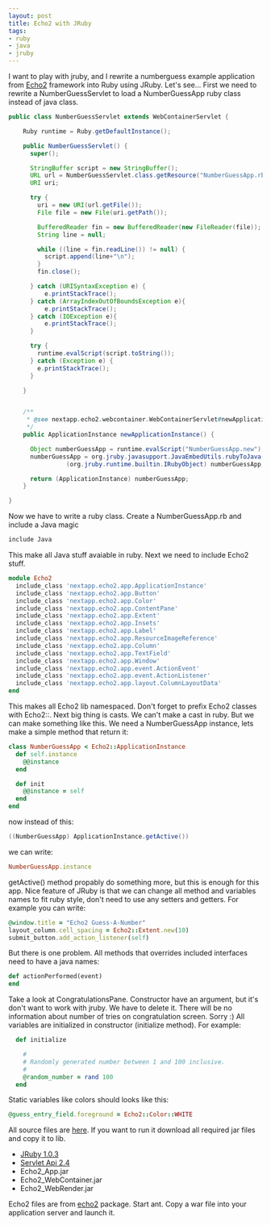 ```yaml
---
layout: post
title: Echo2 with JRuby
tags:
- ruby
- java
- jruby
---
```


I want to play with jruby, and I rewrite a numberguess example application from [Echo2](http://echo.nextapp.com/site/echo2) framework into Ruby using JRuby.
Let's see...
First we need to rewrite a NumberGuessServlet to load a NumberGuessApp ruby class instead of java class.

```java
public class NumberGuessServlet extends WebContainerServlet {

    Ruby runtime = Ruby.getDefaultInstance();

    public NumberGuessServlet() {
      super();

      StringBuffer script = new StringBuffer();
      URL url = NumberGuessServlet.class.getResource("NumberGuessApp.rb");
      URI uri;

      try {
        uri = new URI(url.getFile());
        File file = new File(uri.getPath());

        BufferedReader fin = new BufferedReader(new FileReader(file));
        String line = null;

        while ((line = fin.readLine()) != null) {
          script.append(line+"\n");
        }
        fin.close();

      } catch (URISyntaxException e) {
          e.printStackTrace();
      } catch (ArrayIndexOutOfBoundsException e){
          e.printStackTrace();
      } catch (IOException e){
          e.printStackTrace();
      }

      try {
        runtime.evalScript(script.toString());
      } catch (Exception e) {
        e.printStackTrace();
      }

    }


    /**
     * @see nextapp.echo2.webcontainer.WebContainerServlet#newApplicationInstance()
     */
    public ApplicationInstance newApplicationInstance() {

      Object numberGuessApp = runtime.evalScript("NumberGuessApp.new");
      numberGuessApp = org.jruby.javasupport.JavaEmbedUtils.rubyToJava(runtime,
                (org.jruby.runtime.builtin.IRubyObject) numberGuessApp, ApplicationInstance.class);

      return (ApplicationInstance) numberGuessApp;
    }

}
```

Now we have to write a ruby class.
Create a NumberGuessApp.rb and include a Java magic

```java
include Java
```

This make all Java stuff avaiable in ruby.
Next we need to include Echo2 stuff.

```ruby
module Echo2
  include_class 'nextapp.echo2.app.ApplicationInstance'
  include_class 'nextapp.echo2.app.Button'
  include_class 'nextapp.echo2.app.Color'
  include_class 'nextapp.echo2.app.ContentPane'
  include_class 'nextapp.echo2.app.Extent'
  include_class 'nextapp.echo2.app.Insets'
  include_class 'nextapp.echo2.app.Label'
  include_class 'nextapp.echo2.app.ResourceImageReference'
  include_class 'nextapp.echo2.app.Column'
  include_class 'nextapp.echo2.app.TextField'
  include_class 'nextapp.echo2.app.Window'
  include_class 'nextapp.echo2.app.event.ActionEvent'
  include_class 'nextapp.echo2.app.event.ActionListener'
  include_class 'nextapp.echo2.app.layout.ColumnLayoutData'
end
```

This makes all Echo2 lib namespaced. Don't forget to prefix Echo2 classes with Echo2::.
Next big thing is casts. We can't make a cast in ruby. But we can make something like this.
We need a NumberGuessApp instance, lets make a simple method that return it:

```ruby
class NumberGuessApp < Echo2::ApplicationInstance
  def self.instance
    @@instance
  end

  def init
    @@instance = self
  end
end
```

now instead of this:

```java
((NumberGuessApp) ApplicationInstance.getActive())
```

we can write:

```ruby
NumberGuessApp.instance
```

getActive() method propably do something more, but this is enough for this app.
Nice feature of JRuby is that we can change all method and variables names to fit ruby style, don't need to use any setters and getters.
For example you can write:

```ruby
@window.title = "Echo2 Guess-A-Number"
layout_column.cell_spacing = Echo2::Extent.new(10)
submit_button.add_action_listener(self)
```

But there is one problem. All methods that overrides included interfaces need to have a java names:

```ruby
def actionPerformed(event)
end
```

Take a look at CongratulationsPane. Constructor have an argument, but it's don't want to work with jruby. We have to delete it. There will be no information about number of tries on congratulation screen. Sorry :)
All variables are initialized in constructor (initialize method). For example:

```ruby
  def initialize

    #
    # Randomly generated number between 1 and 100 inclusive.
    #
    @random_number = rand 100
  end
```

Static variables like colors should looks like this:

```ruby
@guess_entry_field.foreground = Echo2::Color::WHITE
```

All source files are [here](http://fazibear.googlepages.com/echo2_numberguess.tar.gz).
If you want to run it download all required jar files and copy it to lib.

 - [JRuby 1.0.3](http://repo1.maven.org/maven2/org/jruby/jruby-complete/1.0.3/jruby-complete-1.0.3.jar)
 - [Servlet Api 2.4](http://mirrors.ibiblio.org/pub/mirrors/maven2/servletapi/servlet-api/2.4/servlet-api-2.4.jar)
 - Echo2_App.jar
 - Echo2_WebContainer.jar
 - Echo2_WebRender.jar
 
Echo2 files are from [echo2](http://download.nextapp.com/downloads/echo2/2.0.0/NextApp_Echo2.tgz) package.
Start ant.
Copy a war file into your application server and launch it.